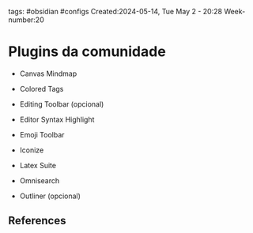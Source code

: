 
tags: #obsidian #configs
Created:2024-05-14, Tue May 2 - 20:28
Week-number:20



# Plugins da comunidade

- Canvas Mindmap
  
- Colored Tags
  
- Editing Toolbar (opcional)
  
- Editor Syntax Highlight
  
- Emoji Toolbar
  
- Iconize
  
- Latex Suite
  
- Omnisearch
  
- Outliner (opcional)






## References

